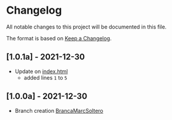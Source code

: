# Changelog

All notable changes to this project will be documented in this file.

The format is based on [Keep a Changelog](https://keepachangelog.com/en/1.0.0/).

## [1.0.1a] - 2021-12-30

- Update on [index.html](../BrancaMarcSoltero/index.html) 
  - added lines `1` to `5`

## [1.0.0a] - 2021-12-30

- Branch creation [BrancaMarcSoltero](../../tree/BrancaMarcSoltero)
